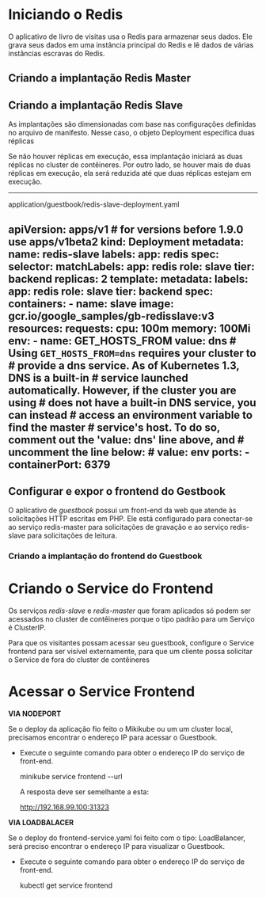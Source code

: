 

# Iniciando o Redis

O aplicativo de livro de visitas usa o Redis para armazenar seus dados. Ele grava seus dados em uma instância principal do Redis e lê dados de várias instâncias escravas do Redis.

## Criando a implantação Redis Master


## Criando a implantação Redis Slave

As implantações são dimensionadas com base nas configurações definidas no arquivo de manifesto. Nesse caso, o objeto Deployment especifica duas réplicas

Se não houver réplicas em execução, essa implantação iniciará as duas réplicas no cluster de contêineres. Por outro lado, se houver mais de duas réplicas em execução, ela será reduzida até que duas réplicas estejam em execução.


---
application/guestbook/redis-slave-deployment.yaml 

apiVersion: apps/v1 # for versions before 1.9.0 use apps/v1beta2
kind: Deployment
metadata:
  name: redis-slave
  labels:
    app: redis
spec:
  selector:
    matchLabels:
      app: redis
      role: slave
      tier: backend
  replicas: 2
  template:
    metadata:
      labels:
        app: redis
        role: slave
        tier: backend
    spec:
      containers:
      - name: slave
        image: gcr.io/google_samples/gb-redisslave:v3
        resources:
          requests:
            cpu: 100m
            memory: 100Mi
        env:
        - name: GET_HOSTS_FROM
          value: dns
          # Using `GET_HOSTS_FROM=dns` requires your cluster to
          # provide a dns service. As of Kubernetes 1.3, DNS is a built-in
          # service launched automatically. However, if the cluster you are using
          # does not have a built-in DNS service, you can instead
          # access an environment variable to find the master
          # service's host. To do so, comment out the 'value: dns' line above, and
          # uncomment the line below:
          # value: env
        ports:
        - containerPort: 6379
--


## Configurar e expor o frontend do Gestbook

O aplicativo de _guestbook_ possui um front-end da web que atende às solicitações HTTP escritas em PHP. Ele está configurado para conectar-se ao serviço redis-master para solicitações de gravação e ao serviço redis-slave para solicitações de leitura.

### Criando a implantação do frontend do Guestbook

# Criando o Service do Frontend

Os serviços _redis-slave_ e _redis-master_ que foram aplicados só podem ser acessados ​​no cluster de contêineres porque o tipo padrão para um Serviço é ClusterIP.

Para que os visitantes possam acessar seu guestbook, configure o Service frontend  para ser visível externamente, para que um cliente possa solicitar o Service de fora do cluster de contêineres

# Acessar o Service Frontend

**VIA NODEPORT**

Se o deploy da aplicação fio feito o Mikikube ou um um cluster local, precisamos encontrar o endereço IP para acessar o Guestbook.

* Execute o seguinte comando para obter o endereço IP do serviço de front-end.

    minikube service frontend --url

    A resposta deve ser semelhante a esta: 

    http://192.168.99.100:31323

**VIA LOADBALACER**

Se o deploy do frontend-service.yaml foi feito com o tipo: LoadBalancer, será preciso encontrar o endereço IP para visualizar o Guestbook.

* Execute o seguinte comando para obter o endereço IP do serviço de front-end.

    kubectl get service frontend


